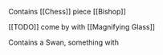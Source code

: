 Contains [[Chess]] piece [[Bishop]]

[[TODO]] come by with [[Magnifying Glass]]

Contains a Swan, something with